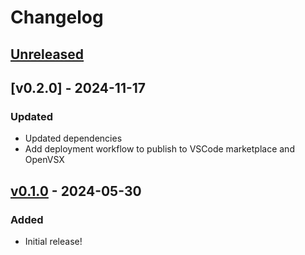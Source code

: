 # Changelog

## [Unreleased]

## [v0.2.0] - 2024-11-17

### Updated

- Updated dependencies
- Add deployment workflow to publish to VSCode marketplace and OpenVSX

## [v0.1.0] - 2024-05-30

### Added

- Initial release!

[Unreleased]: https://github.com/kylewlacy/tick-encoding/compare/v0.1.0...HEAD
[v0.1.0]: https://github.com/kylewlacy/tick-encoding/releases/tag/v0.1.0

